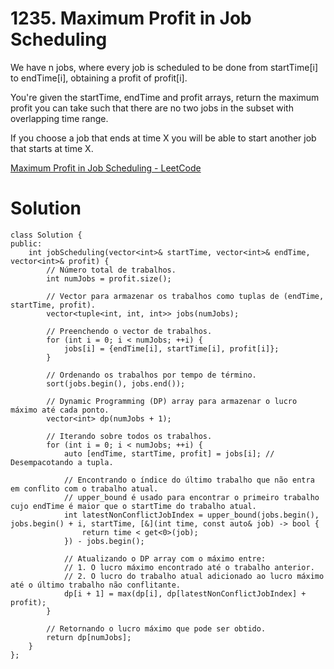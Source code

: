 # 1235. Maximum Profit in Job Scheduling

We have n jobs, where every job is scheduled to be done from startTime[i] to endTime[i], obtaining a profit of profit[i].

You're given the startTime, endTime and profit arrays, return the maximum profit you can take such that there are no two jobs in the subset with overlapping time range.

If you choose a job that ends at time X you will be able to start another job that starts at time X.

[Maximum Profit in Job Scheduling - LeetCode](https://leetcode.com/problems/maximum-profit-in-job-scheduling/description/)

# Solution

```
class Solution {
public:
    int jobScheduling(vector<int>& startTime, vector<int>& endTime, vector<int>& profit) {
        // Número total de trabalhos.
        int numJobs = profit.size();

        // Vector para armazenar os trabalhos como tuplas de (endTime, startTime, profit).
        vector<tuple<int, int, int>> jobs(numJobs);

        // Preenchendo o vector de trabalhos.
        for (int i = 0; i < numJobs; ++i) {
            jobs[i] = {endTime[i], startTime[i], profit[i]};
        }

        // Ordenando os trabalhos por tempo de término.
        sort(jobs.begin(), jobs.end());

        // Dynamic Programming (DP) array para armazenar o lucro máximo até cada ponto.
        vector<int> dp(numJobs + 1);

        // Iterando sobre todos os trabalhos.
        for (int i = 0; i < numJobs; ++i) {
            auto [endTime, startTime, profit] = jobs[i]; // Desempacotando a tupla.

            // Encontrando o índice do último trabalho que não entra em conflito com o trabalho atual.
            // upper_bound é usado para encontrar o primeiro trabalho cujo endTime é maior que o startTime do trabalho atual.
            int latestNonConflictJobIndex = upper_bound(jobs.begin(), jobs.begin() + i, startTime, [&](int time, const auto& job) -> bool {
                return time < get<0>(job);
            }) - jobs.begin();
            
            // Atualizando o DP array com o máximo entre:
            // 1. O lucro máximo encontrado até o trabalho anterior.
            // 2. O lucro do trabalho atual adicionado ao lucro máximo até o último trabalho não conflitante.
            dp[i + 1] = max(dp[i], dp[latestNonConflictJobIndex] + profit);
        }
      
        // Retornando o lucro máximo que pode ser obtido.
        return dp[numJobs];
    }
};
```